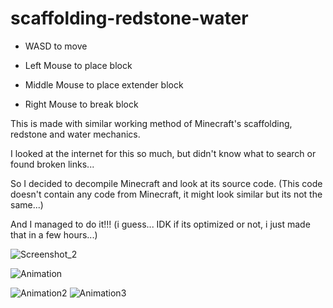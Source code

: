# scaffolding-redstone-water

* WASD to move

* Left Mouse to place block

* Middle Mouse to place extender block

* Right Mouse to break block

This is made with similar working method of Minecraft's scaffolding, redstone and water mechanics.

I looked at the internet for this so much, but didn't know what to search or found broken links...

So I decided to decompile Minecraft and look at its source code. (This code doesn't contain any code from Minecraft, it might look similar but its not the same...)

And I managed to do it!!! (i guess... IDK if its optimized or not, i just made that in a few hours...)

![Screenshot_2](https://user-images.githubusercontent.com/51776847/207463559-01fd1aa7-35ca-4eaa-87a9-05a616c52754.png)

![Animation](https://user-images.githubusercontent.com/51776847/207463544-a7002803-90e3-45a9-bf95-40ec561c476c.gif)

![Animation2](https://user-images.githubusercontent.com/51776847/207463586-1f5691c4-995c-4038-9d4d-c9aae91fed83.gif)
![Animation3](https://user-images.githubusercontent.com/51776847/207463900-efa2b64f-2515-40b0-8dea-a8ad9ad36cbf.gif)
